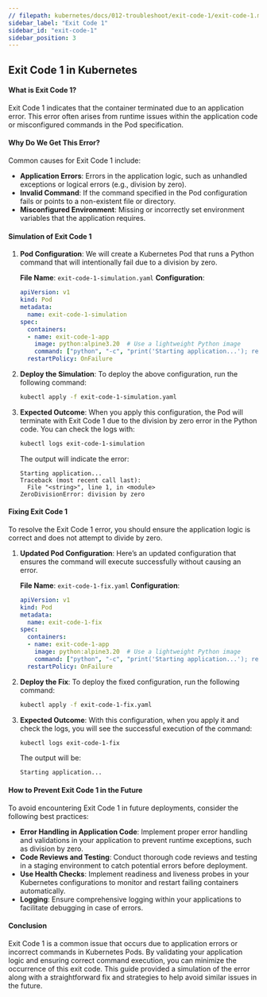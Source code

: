 ```yaml
---
// filepath: kubernetes/docs/012-troubleshoot/exit-code-1/exit-code-1.md
sidebar_label: "Exit Code 1"
sidebar_id: "exit-code-1"
sidebar_position: 3
---
```


## Exit Code 1 in Kubernetes

#### What is Exit Code 1?
Exit Code 1 indicates that the container terminated due to an application error. This error often arises from runtime issues within the application code or misconfigured commands in the Pod specification.

#### Why Do We Get This Error?
Common causes for Exit Code 1 include:

- **Application Errors**: Errors in the application logic, such as unhandled exceptions or logical errors (e.g., division by zero).
- **Invalid Command**: If the command specified in the Pod configuration fails or points to a non-existent file or directory.
- **Misconfigured Environment**: Missing or incorrectly set environment variables that the application requires.

#### Simulation of Exit Code 1

1. **Pod Configuration**:
   We will create a Kubernetes Pod that runs a Python command that will intentionally fail due to a division by zero.

   **File Name**: `exit-code-1-simulation.yaml`
   **Configuration**:
   ```yaml
   apiVersion: v1
   kind: Pod
   metadata:
     name: exit-code-1-simulation
   spec:
     containers:
     - name: exit-code-1-app
       image: python:alpine3.20  # Use a lightweight Python image
       command: ["python", "-c", "print('Starting application...'); result = 1 / 0"]  # This will cause a division by zero error
     restartPolicy: OnFailure
   ```

2. **Deploy the Simulation**:
   To deploy the above configuration, run the following command:
   ```bash
   kubectl apply -f exit-code-1-simulation.yaml
   ```

3. **Expected Outcome**:
   When you apply this configuration, the Pod will terminate with Exit Code 1 due to the division by zero error in the Python code. You can check the logs with:
   ```bash
   kubectl logs exit-code-1-simulation
   ```
   The output will indicate the error:
   ```
   Starting application...
   Traceback (most recent call last):
     File "<string>", line 1, in <module>
   ZeroDivisionError: division by zero
   ```

#### Fixing Exit Code 1

To resolve the Exit Code 1 error, you should ensure the application logic is correct and does not attempt to divide by zero.

1. **Updated Pod Configuration**:
   Here’s an updated configuration that ensures the command will execute successfully without causing an error.

   **File Name**: `exit-code-1-fix.yaml`
   **Configuration**:
   ```yaml
   apiVersion: v1
   kind: Pod
   metadata:
     name: exit-code-1-fix
   spec:
     containers:
     - name: exit-code-1-app
       image: python:alpine3.20  # Use a lightweight Python image
       command: ["python", "-c", "print('Starting application...'); result = 1"]  # Fixed command with no error
     restartPolicy: OnFailure
   ```

2. **Deploy the Fix**:
   To deploy the fixed configuration, run the following command:
   ```bash
   kubectl apply -f exit-code-1-fix.yaml
   ```

3. **Expected Outcome**:
   With this configuration, when you apply it and check the logs, you will see the successful execution of the command:
   ```bash
   kubectl logs exit-code-1-fix
   ```
   The output will be:
   ```
   Starting application...
   ```

#### How to Prevent Exit Code 1 in the Future
To avoid encountering Exit Code 1 in future deployments, consider the following best practices:

- **Error Handling in Application Code**: Implement proper error handling and validations in your application to prevent runtime exceptions, such as division by zero.
- **Code Reviews and Testing**: Conduct thorough code reviews and testing in a staging environment to catch potential errors before deployment.
- **Use Health Checks**: Implement readiness and liveness probes in your Kubernetes configurations to monitor and restart failing containers automatically.
- **Logging**: Ensure comprehensive logging within your applications to facilitate debugging in case of errors.

#### Conclusion
Exit Code 1 is a common issue that occurs due to application errors or incorrect commands in Kubernetes Pods. By validating your application logic and ensuring correct command execution, you can minimize the occurrence of this exit code. This guide provided a simulation of the error along with a straightforward fix and strategies to help avoid similar issues in the future.
